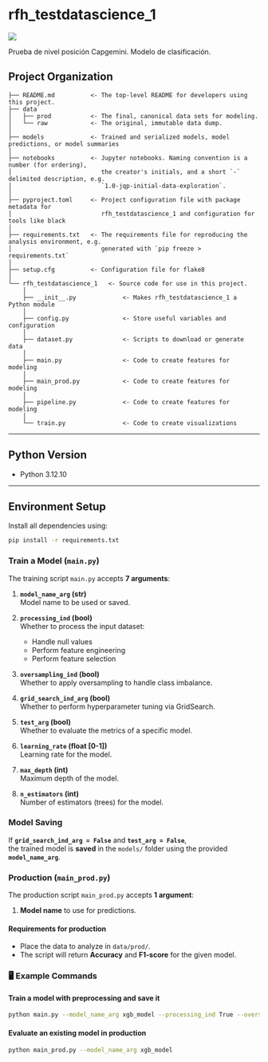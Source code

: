 # rfh_testdatascience_1

<a target="_blank" href="https://cookiecutter-data-science.drivendata.org/">
    <img src="https://img.shields.io/badge/CCDS-Project%20template-328F97?logo=cookiecutter" />
</a>

Prueba de nivel posición Capgemini. Modelo de clasificación.

## Project Organization

```
├── README.md          <- The top-level README for developers using this project.
├── data
│   ├── prod           <- The final, canonical data sets for modeling.
│   └── raw            <- The original, immutable data dump.
│
├── models             <- Trained and serialized models, model predictions, or model summaries
│
├── notebooks          <- Jupyter notebooks. Naming convention is a number (for ordering),
│                         the creator's initials, and a short `-` delimited description, e.g.
│                         `1.0-jqp-initial-data-exploration`.
│
├── pyproject.toml     <- Project configuration file with package metadata for 
│                         rfh_testdatascience_1 and configuration for tools like black
│
├── requirements.txt   <- The requirements file for reproducing the analysis environment, e.g.
│                         generated with `pip freeze > requirements.txt`
│
├── setup.cfg          <- Configuration file for flake8
│
└── rfh_testdatascience_1   <- Source code for use in this project.
    │
    ├── __init__.py             <- Makes rfh_testdatascience_1 a Python module
    │
    ├── config.py               <- Store useful variables and configuration
    │
    ├── dataset.py              <- Scripts to download or generate data
    │
    ├── main.py                 <- Code to create features for modeling
    │
    ├── main_prod.py            <- Code to create features for modeling
    │
    ├── pipeline.py             <- Code to create features for modeling
    │
    └── train.py                <- Code to create visualizations
```

--------

## Python Version
- Python 3.12.10

---

## Environment Setup
Install all dependencies using:

```bash
pip install -r requirements.txt
```
### Train a Model (`main.py`)

The training script `main.py` accepts **7 arguments**:

1. **`model_name_arg` (str)**  
   Model name to be used or saved.

2. **`processing_ind` (bool)**  
   Whether to process the input dataset:  
   - Handle null values  
   - Perform feature engineering  
   - Perform feature selection

3. **`oversampling_ind` (bool)**  
   Whether to apply oversampling to handle class imbalance.

4. **`grid_search_ind_arg` (bool)**  
   Whether to perform hyperparameter tuning via GridSearch.

5. **`test_arg` (bool)**  
   Whether to evaluate the metrics of a specific model.

6. **`learning_rate` (float [0-1])**  
   Learning rate for the model.

7. **`max_depth` (int)**  
   Maximum depth of the model.

8. **`n_estimators` (int)**  
   Number of estimators (trees) for the model.


### Model Saving

If **`grid_search_ind_arg = False`** and **`test_arg = False`**,  
the trained model is **saved** in the `models/` folder using the provided **`model_name_arg`**.

### Production (`main_prod.py`)

The production script `main_prod.py` accepts **1 argument**:

1. **Model name** to use for predictions.

#### Requirements for production
- Place the data to analyze in `data/prod/`.
- The script will return **Accuracy** and **F1-score** for the given model.

### 🖥️ Example Commands

#### Train a model with preprocessing and save it
```bash
python main.py --model_name_arg xgb_model --processing_ind True --oversampling_ind True --grid_search_ind_arg False --test_arg False --learning_rate 0.1 --max_depth 6 --n_estimators 200
```

#### Evaluate an existing model in production
```bash
python main_prod.py --model_name_arg xgb_model
```